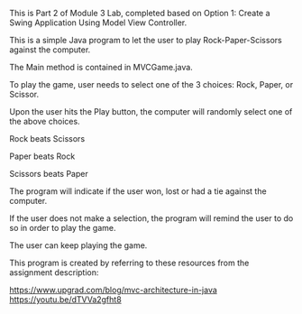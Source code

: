 This is Part 2 of Module 3 Lab, completed based on Option 1: Create a Swing Application Using Model View Controller.

This is a simple Java program to let the user to play Rock-Paper-Scissors against the computer.

The Main method is contained in MVCGame.java.

To play the game, user needs to select one of the 3 choices: Rock, Paper, or Scissor.

Upon the user hits the Play button, the computer will randomly select one of the above choices.

Rock beats Scissors

Paper beats Rock

Scissors beats Paper

The program will indicate if the user won, lost or had a tie against the computer.

If the user does not make a selection, the program will remind the user to do so in order to play the game.

The user can keep playing the game.

This program is created by referring to these resources from the assignment description:

https://www.upgrad.com/blog/mvc-architecture-in-java
https://youtu.be/dTVVa2gfht8